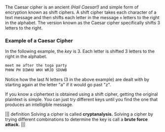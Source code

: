 The Caesar cipher is an ancient *(Hail Caesar!)* and simple form of encryption known as shift ciphers. A shift cipher takes each character of a text message and then shifts each letter in the message `n` letters to the right in the alphabet. The version known as the Caesar cipher specifically shifts 3 letters to the right.  

### Example of a Caesar Cipher
In the following example, the *key* is 3. Each letter is shifted 3 letters to the right in the alphabet.

```bash
meet me after the toga party
PHHW PH DIWHU WKH WRJD SDUWB
```

Notice how the last N letters (3 in the above example) are dealt with by starting again at the letter "a" if it would go past "z".

If you know a ciphertext is obtained using a shift cipher, getting the original plaintext is simple. You can just try different keys until you find the one that produces an intelligible message. 

||| definition 
 Solving a cipher is called  **cryptanalysis.**
 Solving a cipher by trying different combinations to determine the key is call a **brute force attack.**
|||

